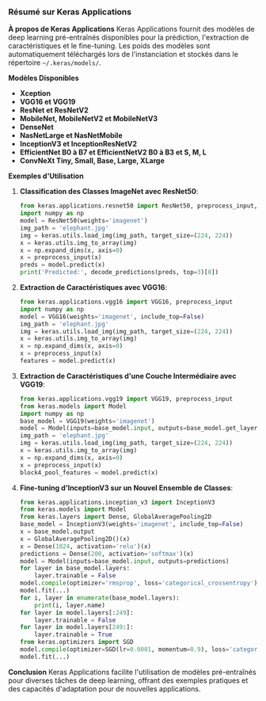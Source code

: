 ### Résumé sur Keras Applications

**À propos de Keras Applications**
Keras Applications fournit des modèles de deep learning pré-entraînés disponibles pour la prédiction, l'extraction de caractéristiques et le fine-tuning. Les poids des modèles sont automatiquement téléchargés lors de l'instanciation et stockés dans le répertoire `~/.keras/models/`.

**Modèles Disponibles**
- **Xception**
- **VGG16 et VGG19**
- **ResNet et ResNetV2**
- **MobileNet, MobileNetV2 et MobileNetV3**
- **DenseNet**
- **NasNetLarge et NasNetMobile**
- **InceptionV3 et InceptionResNetV2**
- **EfficientNet B0 à B7 et EfficientNetV2 B0 à B3 et S, M, L**
- **ConvNeXt Tiny, Small, Base, Large, XLarge**

**Exemples d'Utilisation**
1. **Classification des Classes ImageNet avec ResNet50**:
    ```python
    from keras.applications.resnet50 import ResNet50, preprocess_input, decode_predictions
    import numpy as np
    model = ResNet50(weights='imagenet')
    img_path = 'elephant.jpg'
    img = keras.utils.load_img(img_path, target_size=(224, 224))
    x = keras.utils.img_to_array(img)
    x = np.expand_dims(x, axis=0)
    x = preprocess_input(x)
    preds = model.predict(x)
    print('Predicted:', decode_predictions(preds, top=3)[0])
    ```

2. **Extraction de Caractéristiques avec VGG16**:
    ```python
    from keras.applications.vgg16 import VGG16, preprocess_input
    import numpy as np
    model = VGG16(weights='imagenet', include_top=False)
    img_path = 'elephant.jpg'
    img = keras.utils.load_img(img_path, target_size=(224, 224))
    x = keras.utils.img_to_array(img)
    x = np.expand_dims(x, axis=0)
    x = preprocess_input(x)
    features = model.predict(x)
    ```

3. **Extraction de Caractéristiques d'une Couche Intermédiaire avec VGG19**:
    ```python
    from keras.applications.vgg19 import VGG19, preprocess_input
    from keras.models import Model
    import numpy as np
    base_model = VGG19(weights='imagenet')
    model = Model(inputs=base_model.input, outputs=base_model.get_layer('block4_pool').output)
    img_path = 'elephant.jpg'
    img = keras.utils.load_img(img_path, target_size=(224, 224))
    x = keras.utils.img_to_array(img)
    x = np.expand_dims(x, axis=0)
    x = preprocess_input(x)
    block4_pool_features = model.predict(x)
    ```

4. **Fine-tuning d'InceptionV3 sur un Nouvel Ensemble de Classes**:
    ```python
    from keras.applications.inception_v3 import InceptionV3
    from keras.models import Model
    from keras.layers import Dense, GlobalAveragePooling2D
    base_model = InceptionV3(weights='imagenet', include_top=False)
    x = base_model.output
    x = GlobalAveragePooling2D()(x)
    x = Dense(1024, activation='relu')(x)
    predictions = Dense(200, activation='softmax')(x)
    model = Model(inputs=base_model.input, outputs=predictions)
    for layer in base_model.layers:
        layer.trainable = False
    model.compile(optimizer='rmsprop', loss='categorical_crossentropy')
    model.fit(...)
    for i, layer in enumerate(base_model.layers):
        print(i, layer.name)
    for layer in model.layers[:249]:
        layer.trainable = False
    for layer in model.layers[249:]:
        layer.trainable = True
    from keras.optimizers import SGD
    model.compile(optimizer=SGD(lr=0.0001, momentum=0.9), loss='categorical_crossentropy')
    model.fit(...)
    ```

**Conclusion**
Keras Applications facilite l'utilisation de modèles pré-entraînés pour diverses tâches de deep learning, offrant des exemples pratiques et des capacités d'adaptation pour de nouvelles applications.
